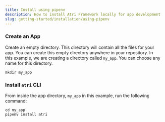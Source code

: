 ```yaml
---
title: Install using pipenv
description: How to install Atri Framework locally for app development
slug: getting-started/installation/using-pipenv
---
```


### Create an App

Create an empty directory. This directory will contain all the files for your app. You can create this empty directory anywhere in your repository. In this example, we are creating a directory called `my_app`. You can choose any name for this directory.

```
mkdir my_app
```

### Install `atri` CLI

From inside the app directory, `my_app` in this example, run the following command:

```
cd my_app
pipenv install atri
```
